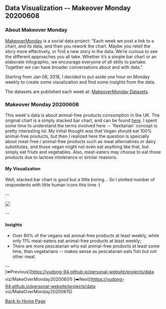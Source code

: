 <head>
  <!-- Global site tag (gtag.js) - Google Analytics -->
<script async src="https://www.googletagmanager.com/gtag/js?id=UA-112502179-1"></script>
<script>
  window.dataLayer = window.dataLayer || [];
  function gtag(){dataLayer.push(arguments);}
  gtag('js', new Date());

  gtag('config', 'UA-112502179-1');
</script>
</head>


## Data Visualization -- Makeover Monday 20200608

### About Makeover Monday

[MakeoverMonday](http://www.makeovermonday.co.uk/) is a social data project:
"Each week we post a link to a chart, and its data, and then you rework the chart.
Maybe you retell the story more effectively, or find a new story in the data.
We’re curious to see the different approaches you all take. Whether it’s a simple bar chart or an elaborate infographic, we encourage everyone of all skills to partake.
Together we can have broader conversations about and with data."

Starting from Jan 08, 2018, I decided to put aside one hour on Monday weekly to create some visualization and find some insights from the data.

The datasets are published each week at: [MakeoverMonday Datasets](http://www.makeovermonday.co.uk/data/).

### Makeover Monday 20200608

This week's data is about animal-free products consumption in the UK. The original chart is a simply stacked bar chart, and can be found [here](https://www.statista.com/statistics/1065843/animal-free-products-consumption-frequency-in-great-britain-by-eating-habits/). I spent some time to understand the terms involved here -- 'flexitarian' concept is pretty interesting lol. My initial thought was that Vegan should eat 100% animal-free products, but then I realized here the question is speicially about meat-free / animal-free products such as meat alternatives or dairy substitutes, and those vegan might not even eat anything like that, but simply eat friuts and vegetables. Also, meat-eaters may choose to eat those products due to lactose intolerance or similar reasions.    

#### My Visualization

Well, stacked bar chart is good but a little boring... So I plotted number of respondents with little human icons this time :)

--  

<div class='tableauPlaceholder' id='viz1591666250527' style='position: relative'>
<noscript><a href='#'>
  <img alt=' ' src='https:&#47;&#47;public.tableau.com&#47;static&#47;images&#47;Ma&#47;MakeOverMonday2020608Animal-freeProductsConsumptioninGreatBritain&#47;Animal-freeProductsConsumptioninGB&#47;1_rss.png' style='border: none' />
</a></noscript>
<object class='tableauViz'  style='display:none;'>
  <param name='host_url' value='https%3A%2F%2Fpublic.tableau.com%2F' /> 
  <param name='embed_code_version' value='3' />
  <param name='site_root' value='' />
  <param name='name' value='MakeOverMonday2020608Animal-freeProductsConsumptioninGreatBritain&#47;Animal-freeProductsConsumptioninGB' />
  <param name='tabs' value='no' />
  <param name='toolbar' value='yes' />
  <param name='static_image' value='https:&#47;&#47;public.tableau.com&#47;static&#47;images&#47;Ma&#47;MakeOverMonday2020608Animal-freeProductsConsumptioninGreatBritain&#47;Animal-freeProductsConsumptioninGB&#47;1.png' />
  <param name='animate_transition' value='yes' />
  <param name='display_static_image' value='yes' />
  <param name='display_spinner' value='yes' />
  <param name='display_overlay' value='yes' />
  <param name='display_count' value='yes' />
</object></div>          
<script type='text/javascript'>             
  var divElement = document.getElementById('viz1591666250527');     
  var vizElement = divElement.getElementsByTagName('object')[0];     
  if ( divElement.offsetWidth > 800 ) { vizElement.style.width='800px';vizElement.style.height='827px';} else if ( divElement.offsetWidth > 500 ) { vizElement.style.width='800px';vizElement.style.height='827px';} else { vizElement.style.width='100%';vizElement.style.height='727px';}          
  var scriptElement = document.createElement('script');           
  scriptElement.src = 'https://public.tableau.com/javascripts/api/viz_v1.js';       
  vizElement.parentNode.insertBefore(scriptElement, vizElement);            
</script>
  
  
--  

#### Insights
* Over 80% of the vegans eat animal-free products at least weekly, while only 11% meat-eaters eat animal-free products at least weekly;  
* There are more pescatarian who eat animal-free products at least some time, than vegetarians -- makes sense as pescatarian eats fish but not other meat.  

--  
[⬅️Previous](https://yudong-94.github.io/personal-website/projects/data viz/MakeOverMonday20200601)  [➡️Next](https://yudong-94.github.io/personal-website/projects/data viz/MakeOverMonday20200615)  
  
[Back to Home Page](https://yudong-94.github.io/personal-website/)
